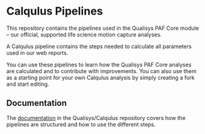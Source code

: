 # Calqulus Pipelines

This repository contains the pipelines used in the Qualisys PAF Core module – our official, supported life science motion capture analyses.

A Calqulus pipeline contains the steps needed to calculate all parameters used in our web reports. 

You can use these pipelines to learn how the Qualisys PAF Core analyses are calculated and to contribute with improvements. You can also use them as a starting point for your own Calqulus analysis by simply creating a fork and start editing.

## Documentation

The [documentation](https://github.com/qualisys/Calqulus/blob/main/docs/index.md) in the Qualisys/Calqulus repository covers how the pipelines are structured and how to use the different steps.
